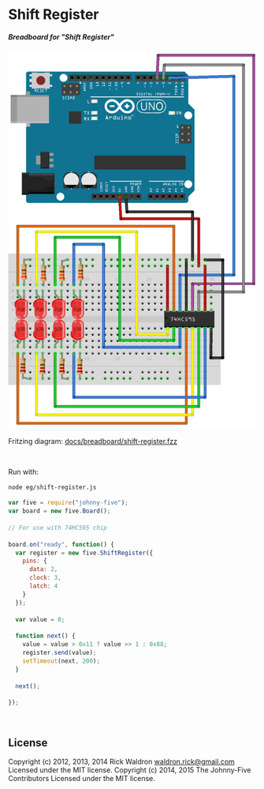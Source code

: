 <!--remove-start-->

# Shift Register

<!--remove-end-->






##### Breadboard for "Shift Register"



![docs/breadboard/shift-register.png](breadboard/shift-register.png)<br>

Fritzing diagram: [docs/breadboard/shift-register.fzz](breadboard/shift-register.fzz)

&nbsp;




Run with:
```bash
node eg/shift-register.js
```


```javascript
var five = require("johnny-five");
var board = new five.Board();

// For use with 74HC595 chip

board.on("ready", function() {
  var register = new five.ShiftRegister({
    pins: {
      data: 2,
      clock: 3,
      latch: 4
    }
  });

  var value = 0;

  function next() {
    value = value > 0x11 ? value >> 1 : 0x88;
    register.send(value);
    setTimeout(next, 200);
  }

  next();

});

```








&nbsp;

<!--remove-start-->

## License
Copyright (c) 2012, 2013, 2014 Rick Waldron <waldron.rick@gmail.com>
Licensed under the MIT license.
Copyright (c) 2014, 2015 The Johnny-Five Contributors
Licensed under the MIT license.

<!--remove-end-->
